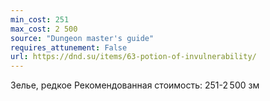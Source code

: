 ```yaml
---
min_cost: 251
max_cost: 2 500
source: "Dungeon master's guide"
requires_attunement: False
url: https://dnd.su/items/63-potion-of-invulnerability/
---
```


Зелье, редкое
Рекомендованная стоимость: 251-2 500 зм